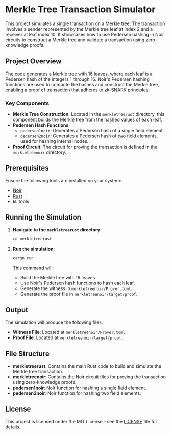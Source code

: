 # Merkle Tree Transaction Simulator

This project simulates a single transaction on a Merkle tree. The transaction involves a sender represented by the Merkle tree leaf at index 2 and a receiver at leaf index 10. It showcases how to use Pedersen hashing in Noir circuits to construct a Merkle tree and validate a transaction using zero-knowledge proofs.

## Project Overview

The code generates a Merkle tree with 16 leaves, where each leaf is a Pedersen hash of the integers 1 through 16. Noir's Pedersen hashing functions are used to compute the hashes and construct the Merkle tree, enabling a proof of transaction that adheres to zk-SNARK principles.

### Key Components

- **Merkle Tree Construction**: Located in the `merkletreerust` directory, this component builds the Merkle tree from the hashed values of each leaf.
- **Pedersen Hash Functions**:
  - `pedersen1noir`: Generates a Pedersen hash of a single field element.
  - `pedersen2noir`: Generates a Pedersen hash of two field elements, used for hashing internal nodes.
- **Proof Circuit**: The circuit for proving the transaction is defined in the `merkletreenoir` directory.

## Prerequisites

Ensure the following tools are installed on your system:

- [Noir](https://noir-lang.org/)
- [Rust](https://www.rust-lang.org/)
- `bb` tools

## Running the Simulation

1. **Navigate to the `merkletreerust` directory**:

   ```bash
   cd merkletreerust
   ```

2. **Run the simulation**:

   ```bash
   cargo run
   ```

   This command will:
   - Build the Merkle tree with 16 leaves.
   - Use Noir's Pedersen hash functions to hash each leaf.
   - Generate the witness in `merkletreenoir/Prover.toml`.
   - Generate the proof file in `merkletreenoir/target/proof`.

## Output

The simulation will produce the following files:

- **Witness File**: Located at `merkletreenoir/Prover.toml`.
- **Proof File**: Located at `merkletreenoir/target/proof`.

## File Structure

- **merkletreerust**: Contains the main Rust code to build and simulate the Merkle tree transaction.
- **merkletreenoir**: Contains the Noir circuit files for proving the transaction using zero-knowledge proofs.
- **pedersen1noir**: Noir function for hashing a single field element.
- **pedersen2noir**: Noir function for hashing two field elements.

## License

This project is licensed under the MIT License - see the [LICENSE](LICENSE) file for details.

